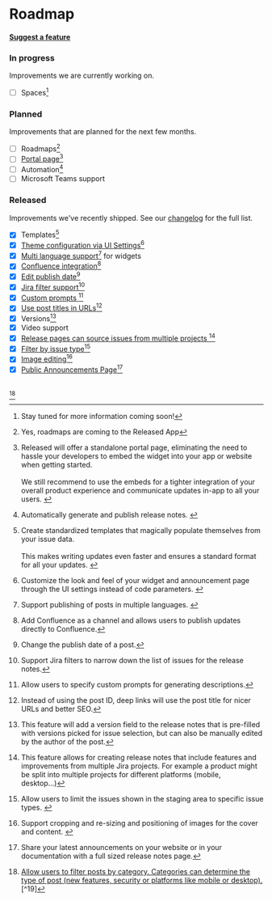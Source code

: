 # Roadmap

#### [Suggest a feature](https://released.atlassian.net/servicedesk/customer/portal/2/group/2/create/10107)

### In progress

Improvements we are currently working on.&#x20;

* [ ] Spaces[^1]&#x20;

### Planned

Improvements that are planned for the next few months.

* [ ] Roadmaps[^2]&#x20;
* [ ] [Portal page](#user-content-fn-3)[^3]
* [ ] Automation[^4]
* [ ] Microsoft Teams support

### Released&#x20;

Improvements we've recently shipped. See our [changelog](https://released.so/changelog) for the full list.

* [x] Templates[^5]
* [x] [Theme configuration via UI Settings](#user-content-fn-6)[^6]
* [x] [Multi language support](#user-content-fn-7)[^7] for widgets
* [x] [Confluence integration](#user-content-fn-8)[^8]
* [x] [Edit publish date](#user-content-fn-9)[^9]
* [x] [Jira filter support](#user-content-fn-10)[^10]
* [x] [Custom prompts ](#user-content-fn-11)[^11]
* [x] [Use post titles in URLs](#user-content-fn-12)[^12]
* [x] Versions[^13]
* [x] Video support
* [x] [Release pages can source issues from multiple projects ](#user-content-fn-14)[^14]
* [x] [Filter by issue type](#user-content-fn-15)[^15]
* [x] [Image editing](#user-content-fn-16)[^16]&#x20;
* [x] [Public Announcements Page](#user-content-fn-17)[^17]

[\
](#user-content-fn-18)[^18]



[^1]: Stay tuned for more information coming soon!

[^2]: Yes, roadmaps are coming to the Released App

[^3]: Released will offer a standalone portal page, eliminating the need to hassle your developers to embed the widget into your app or website when getting started. \
    \
    We still recommend to use the embeds for a tighter integration of your overall product experience and communicate updates in-app to all your users.&#x20;

[^4]: Automatically generate and publish release notes.&#x20;

[^5]: Create standardized templates that magically populate themselves from your issue data. \
    \
    This makes writing updates even faster and ensures a standard format for all your updates.&#x20;



[^6]: Customize the look and feel of your widget and announcement page through the UI settings instead of code parameters.&#x20;

[^7]: Support publishing of posts in multiple languages.&#x20;

[^8]: Add Confluence as a channel and allows users to publish updates directly to Confluence.

[^9]: Change the publish date of a post.

[^10]: Support Jira filters to narrow down the list of issues for the release notes.

[^11]: Allow users to specify custom prompts for generating descriptions.



[^12]: Instead of using the post ID, deep links  will use the post title for nicer URLs and better SEO.

[^13]: This feature will add a version field to the release notes that is pre-filled with versions picked for issue selection, but can also be manually edited by the author of the post.

[^14]: This feature allows for creating release notes that include features and improvements from multiple Jira projects. For example a product might be split into multiple projects for different platforms (mobile, desktop...)

[^15]: Allow users to limit the issues shown in the staging area to specific issue types.&#x20;

[^16]: Support cropping and re-sizing and positioning of images for the cover and content.&#x20;

[^17]: Share your latest announcements on your website or in your documentation with a full sized release notes page.

[^18]: [Allow users to filter posts by category. Categories can determine the type of post (new features, security or platforms like mobile or desktop).](#user-content-fn-19)[^19]
